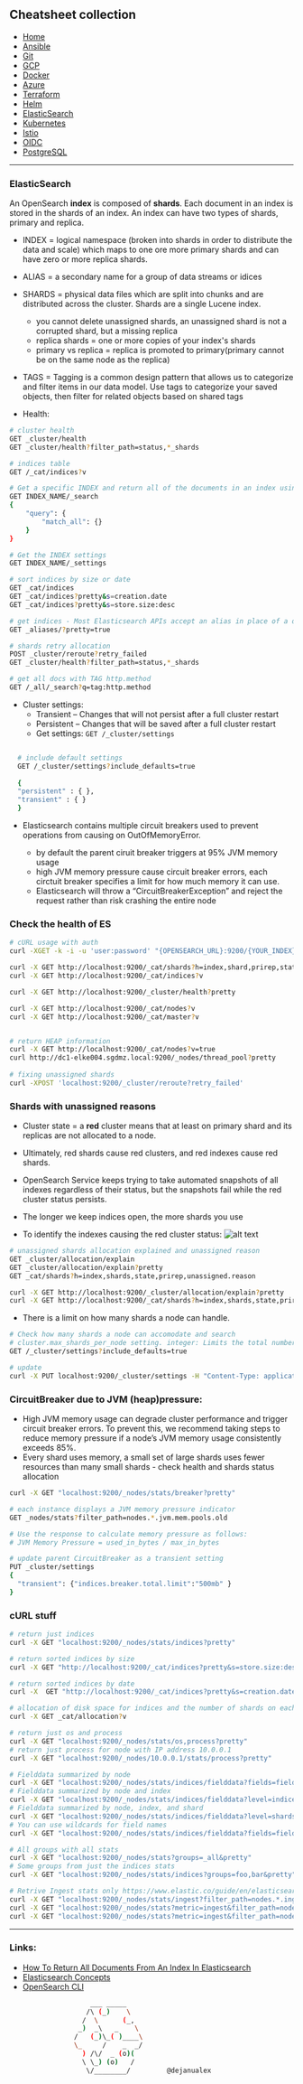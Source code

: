 ## Cheatsheet collection

* [Home](index.md)
* [Ansible](ansible.md)
* [Git](git.md)
* [GCP](gcp.md)
* [Docker](docker.md)
* [Azure](azure.md)
* [Terraform](terraform.md)
* [Helm](helm.md)
* <ins>[ElasticSearch](elastic.md)<ins>
* [Kubernetes](k8s.md)
* [Istio](istio.md)
* [OIDC](openID.md)
* [PostgreSQL](postgres.md)

---

### ElasticSearch

An OpenSearch **index** is composed of **shards**. Each document in an index is stored in the shards of an index. An index can have two types of shards, primary and replica.

* INDEX = logical namespace (broken into shards in order to distribute the data and scale) which maps to one ore more primary shards and can have zero or more replica shards.

* ALIAS = a secondary name for a group of data streams or idices

* SHARDS = physical data files which are split into chunks and are distributed across the cluster. Shards are a single Lucene index.
  * you cannot delete unassigned shards, an unassigned shard is not a corrupted shard, but a missing replica
  * replica shards = one or more copies of your index's shards
  * primary vs replica = replica is promoted to primary(primary cannot be on the same node as the replica)

* TAGS = Tagging is a common design pattern that allows us to categorize and filter items in our data model. Use tags to categorize your saved objects, then filter for related objects based on shared tags

* Health:

```bash
# cluster health
GET _cluster/health
GET _cluster/health?filter_path=status,*_shards

# indices table
GET /_cat/indices?v

# Get a specific INDEX and return all of the documents in an index using a "match_all" qu
GET INDEX_NAME/_search
{
    "query": {
        "match_all": {}
    }
}

# Get the INDEX settings
GET INDEX_NAME/_settings

# sort indices by size or date
GET _cat/indices
GET _cat/indices?pretty&s=creation.date
GET _cat/indices?pretty&s=store.size:desc

# get indices - Most Elasticsearch APIs accept an alias in place of a data stream or index name
GET _aliases/?pretty=true

# shards retry allocation
POST _cluster/reroute?retry_failed
GET _cluster/health?filter_path=status,*_shards

# get all docs with TAG http.method
GET /_all/_search?q=tag:http.method
```

* Cluster settings:
  * Transient – Changes that will not persist after a full cluster restart
  * Persistent – Changes that will be saved after a full cluster restart
  * Get settings: `GET /_cluster/settings`

```bash

  # include default settings
  GET /_cluster/settings?include_defaults=true
  
  {
  "persistent" : { },
  "transient" : { }
  }
```

* Elasticsearch contains multiple circuit breakers used to prevent operations from causing on OutOfMemoryError.

  - by default the parent ciruit breaker triggers at 95% JVM memory usage
  - high JVM memory pressure cause circuit breaker errors, each circtuit breaker specifies a limit for how much memory it can use.
  - Elasticsearch will throw a  “CircuitBreakerException” and reject the request rather than risk crashing the entire node

### Check the health of ES

```bash
# cURL usage with auth
curl -XGET -k -i -u 'user:password' "{OPENSEARCH_URL}:9200/{YOUR_INDEX}/_search"

curl -X GET http://localhost:9200/_cat/shards?h=index,shard,prirep,state,unassigned.reason
curl -X GET http://localhost:9200/_cat/indices?v

curl -X GET http://localhost:9200/_cluster/health?pretty

curl -X GET http://localhost:9200/_cat/nodes?v
curl -X GET http://localhost:9200/_cat/master?v


# return HEAP information
curl -X GET http://localhost:9200/_cat/nodes?v=true
curl http://dc1-elke004.sgdmz.local:9200/_nodes/thread_pool?pretty
 
# fixing unassigned shards
curl -XPOST 'localhost:9200/_cluster/reroute?retry_failed' 
```

### Shards with unassigned reasons

* Cluster state =  a **red** cluster means that at least on primary shard and its replicas are not allocated to a node.
* Ultimately, red shards cause red clusters, and red indexes cause red shards.
* OpenSearch Service keeps trying to take automated snapshots of all indexes regardless of their status, but the snapshots fail while the red cluster status persists.
* The longer we keep indices open, the more shards you use

* To identify the indexes causing the red cluster status:
![alt text](https://github.com/dejanu/cheetcity/blob/gh-pages/src/shards.PNG?raw=true)

```bash
# unassigned shards allocation explained and unassigned reason
GET _cluster/allocation/explain
GET _cluster/allocation/explain?pretty
GET _cat/shards?h=index,shards,state,prirep,unassigned.reason

curl -X GET http://localhost:9200/_cluster/allocation/explain?pretty
curl -X GET http://localhost:9200/_cat/shards?h=index,shards,state,prirep,unassigned.reason
```


* There is a limit on how many shards a node can handle. 

```bash
# Check how many shards a node can accomodate and search 
# cluster.max_shards_per_node setting. integer: Limits the total number of primary and replica shards for the cluster
GET /_cluster/settings?include_defaults=true

# update 
curl -X PUT localhost:9200/_cluster/settings -H "Content-Type: application/json" -d '{ "persistent": { "cluster.max_shards_per_node": "3000" } }'
```

### CircuitBreaker due to JVM (heap)pressure:
  * High JVM memory usage can degrade cluster performance and trigger circuit breaker errors. To prevent this, we recommend taking steps to reduce memory pressure if a node’s JVM memory usage consistently exceeds 85%.
  * Every shard uses memory, a small set of large shards uses fewer resources than many small shards - check health and shards status allocation

```bash
curl -X GET "localhost:9200/_nodes/stats/breaker?pretty"

# each instance displays a JVM memory pressure indicator
GET _nodes/stats?filter_path=nodes.*.jvm.mem.pools.old

# Use the response to calculate memory pressure as follows:
# JVM Memory Pressure = used_in_bytes / max_in_bytes

# update parent CircuitBreaker as a transient setting
PUT _cluster/settings
{
  "transient": {"indices.breaker.total.limit":"500mb" }
}
```

### cURL stuff

```bash
# return just indices
curl -X GET "localhost:9200/_nodes/stats/indices?pretty"

# return sorted indices by size
curl -X GET "http://localhost:9200/_cat/indices?pretty&s=store.size:desc"

# return sorted indices by date
curl -X  GET "http://localhost:9200/_cat/indices?pretty&s=creation.date"

# allocation of disk space for indices and the number of shards on each node.
curl -X GET _cat/allocation?v

# return just os and process
curl -X GET "localhost:9200/_nodes/stats/os,process?pretty"
# return just process for node with IP address 10.0.0.1
curl -X GET "localhost:9200/_nodes/10.0.0.1/stats/process?pretty"

# Fielddata summarized by node
curl -X GET "localhost:9200/_nodes/stats/indices/fielddata?fields=field1,field2&pretty"
# Fielddata summarized by node and index
curl -X GET "localhost:9200/_nodes/stats/indices/fielddata?level=indices&fields=field1,field2&pretty"
# Fielddata summarized by node, index, and shard
curl -X GET "localhost:9200/_nodes/stats/indices/fielddata?level=shards&fields=field1,field2&pretty"
# You can use wildcards for field names
curl -X GET "localhost:9200/_nodes/stats/indices/fielddata?fields=field*&pretty"

# All groups with all stats
curl -X GET "localhost:9200/_nodes/stats?groups=_all&pretty"
# Some groups from just the indices stats
curl -X GET "localhost:9200/_nodes/stats/indices?groups=foo,bar&pretty"

# Retrive Ingest stats only https://www.elastic.co/guide/en/elasticsearch/reference/current/cluster-nodes-stats.html#cluster-nodes-stats-ingest-ex
curl -X GET "localhost:9200/_nodes/stats/ingest?filter_path=nodes.*.ingest&pretty"
curl -X GET "localhost:9200/_nodes/stats?metric=ingest&filter_path=nodes.*.ingest&pretty"
curl -X GET "localhost:9200/_nodes/stats?metric=ingest&filter_path=nodes.*.ingest.pipelines&pretty"
```
---

### Links:

* [How To Return All Documents From An Index In Elasticsearch](https://kb.objectrocket.com/elasticsearch/how-to-return-all-documents-from-an-index-in-elasticsearch)
* [Elasticsearch Concepts](https://logz.io/blog/10-elasticsearch-concepts/)
* [OpenSearch CLI](https://opensearch.org/docs/1.2/clients/cli/)
 
```bash
                    ___ _____
                   /\ (_)    \
                  /  \      (_,
                 _)  _\   _    \
                /   (_)\_( )____\
                \_     /    _  _/
                  ) /\/  _ (o)(
                  \ \_) (o)   /
                   \/________/         @dejanualex
```